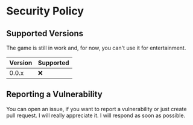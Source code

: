 # Security Policy

## Supported Versions

The game is still in work and, for now, you can't use it for entertainment.

| Version | Supported |
|---------|-----------|
| 0.0.x   | :x:       |

## Reporting a Vulnerability
You can open an issue, if you want to report a vulnerability or just create pull request. 
I will really appreciate it. I will respond as soon as possible.

